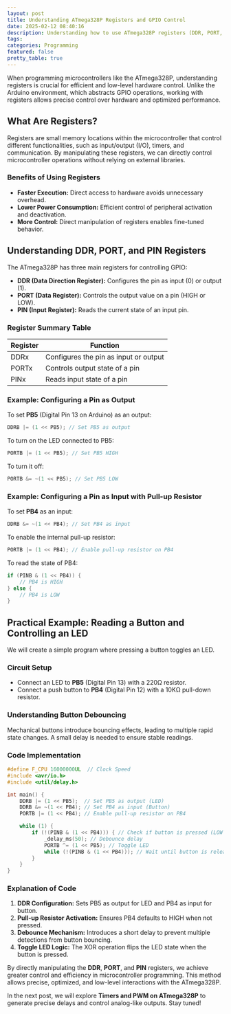 ```yaml
---
layout: post
title: Understanding ATmega328P Registers and GPIO Control
date: 2025-02-12 08:40:16
description: Understanding how to use ATmega328P registers (DDR, PORT, and PIN) for efficient GPIO control in embedded systems. 
tags: 
categories: Programming
featured: false
pretty_table: true
---
```


When programming microcontrollers like the ATmega328P, understanding registers is crucial for efficient and low-level hardware control. Unlike the Arduino environment, which abstracts GPIO operations, working with registers allows precise control over hardware and optimized performance.

## What Are Registers?

Registers are small memory locations within the microcontroller that control different functionalities, such as input/output (I/O), timers, and communication. By manipulating these registers, we can directly control microcontroller operations without relying on external libraries.

### Benefits of Using Registers
- **Faster Execution:** Direct access to hardware avoids unnecessary overhead.
- **Lower Power Consumption:** Efficient control of peripheral activation and deactivation.
- **More Control:** Direct manipulation of registers enables fine-tuned behavior.

## Understanding DDR, PORT, and PIN Registers

The ATmega328P has three main registers for controlling GPIO:
- **DDR (Data Direction Register):** Configures the pin as input (0) or output (1).
- **PORT (Data Register):** Controls the output value on a pin (HIGH or LOW).
- **PIN (Input Register):** Reads the current state of an input pin.

### Register Summary Table

| Register | Function |
|----------|----------|
| DDRx  | Configures the pin as input or output |
| PORTx | Controls output state of a pin |
| PINx  | Reads input state of a pin |

### Example: Configuring a Pin as Output
To set **PB5** (Digital Pin 13 on Arduino) as an output:

```c
DDRB |= (1 << PB5); // Set PB5 as output
```

To turn on the LED connected to PB5:
```c
PORTB |= (1 << PB5); // Set PB5 HIGH
```

To turn it off:
```c
PORTB &= ~(1 << PB5); // Set PB5 LOW
```

### Example: Configuring a Pin as Input with Pull-up Resistor
To set **PB4** as an input:
```c
DDRB &= ~(1 << PB4); // Set PB4 as input
```

To enable the internal pull-up resistor:
```c
PORTB |= (1 << PB4); // Enable pull-up resistor on PB4
```

To read the state of PB4:
```c
if (PINB & (1 << PB4)) {
    // PB4 is HIGH
} else {
    // PB4 is LOW
}
```

## Practical Example: Reading a Button and Controlling an LED
We will create a simple program where pressing a button toggles an LED.

### Circuit Setup
- Connect an LED to **PB5** (Digital Pin 13) with a 220Ω resistor.
- Connect a push button to **PB4** (Digital Pin 12) with a 10KΩ pull-down resistor.

### Understanding Button Debouncing
Mechanical buttons introduce bouncing effects, leading to multiple rapid state changes. A small delay is needed to ensure stable readings.

### Code Implementation
```c
#define F_CPU 16000000UL  // Clock Speed
#include <avr/io.h>
#include <util/delay.h>

int main() {
    DDRB |= (1 << PB5);  // Set PB5 as output (LED)
    DDRB &= ~(1 << PB4); // Set PB4 as input (Button)
    PORTB |= (1 << PB4); // Enable pull-up resistor on PB4

    while (1) {
        if (!(PINB & (1 << PB4))) { // Check if button is pressed (LOW state)
            _delay_ms(50); // Debounce delay
            PORTB ^= (1 << PB5); // Toggle LED
            while (!(PINB & (1 << PB4))); // Wait until button is released
        }
    }
}
```

### Explanation of Code
1. **DDR Configuration:** Sets PB5 as output for LED and PB4 as input for button.
2. **Pull-up Resistor Activation:** Ensures PB4 defaults to HIGH when not pressed.
3. **Debounce Mechanism:** Introduces a short delay to prevent multiple detections from button bouncing.
4. **Toggle LED Logic:** The XOR operation flips the LED state when the button is pressed.

By directly manipulating the **DDR**, **PORT**, and **PIN** registers, we achieve greater control and efficiency in microcontroller programming. This method allows precise, optimized, and low-level interactions with the ATmega328P.

In the next post, we will explore **Timers and PWM on ATmega328P** to generate precise delays and control analog-like outputs. Stay tuned!

